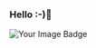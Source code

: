 ### Hello :-)👋

<p> <img src="https://tryhackme-badges.s3.amazonaws.com/vijay.velu.png" alt="Your Image Badge" />
</p>
<!--
**vijay-velu/vijay-velu** is a ✨ _special_ ✨ repository because its `README.md` (this file) appears on your GitHub profile.

Here are some ideas to get you started:

- 🔭 I’m currently working on ...
- 🌱 I’m currently learning ...
- 👯 I’m looking to collaborate on ...
- 🤔 I’m looking for help with ...
- 💬 Ask me about ...
- 📫 How to reach me: ...
- 😄 Pronouns: ...
- ⚡ Fun fact: ...
vijay-velu
-->

<p> <img src="https://komarev.com/ghpvc/?username=vijay-velu&label=Profile%20views&color=blueviolet&style=flat" alt="vijay-velu" /> <img src="https://shields.io/endpoint?url=https://wakapi.dev/api/compat/shields/v1/vijay-velu/interval:30_days&color=blueviolet&label=Coding%20stats%20(last 30 days)" /> <img src="https://tryhackme-badges.s3.amazonaws.com/vijay.velu.png" alt="Your Image Badge" /> </p>

<img src="https://tryhackme-badges.s3.amazonaws.com/vijay.velu.png" alt="Your Image Badge" />

[![GitHub Streak](https://streak-stats.demolab.com/?user=vijay-velu&theme=neon-dark)](https://git.io/streak-stats)

<img src="https://github-readme-stats.vercel.app/api?username=vijay-velu&show_icons=true&hide_border=true&theme=radical" />
